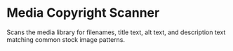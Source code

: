 # Media Copyright Scanner

Scans the media library for filenames, title text, alt text, and description text matching common stock image patterns.